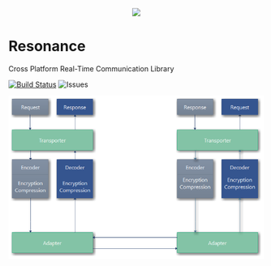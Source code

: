 <p align="center">
  <img src="https://github.com/royben/Resonance/blob/dev/visuals/Logo.png" />
</p>

# Resonance
Cross Platform Real-Time Communication Library

[![Build Status](https://sirilix.visualstudio.com/Resonance/_apis/build/status/royben.Resonance?branchName=main)](https://sirilix.visualstudio.com/Resonance/_build/latest?definitionId=1&branchName=main)
![Issues](https://img.shields.io/github/issues/royben/Resonance.svg)

![alt tag](https://github.com/royben/Resonance/blob/dev/visuals/Resonance_Flow.png)
